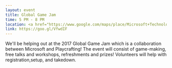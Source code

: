 ```yaml
---
layout: event
title: Global Game Jam
time: 5 PM - 8 PM
location: <a href="https://www.google.com/maps/place/Microsoft+Technology+Center/@40.7566806,-73.9918376,17z/data=!3m1!4b1!4m5!3m4!1s0x89c25856e81cdc7d:0xcb6b70d1bb597301!8m2!3d40.7566806!4d-73.9896489">Microsoft</a>, Manhattan
link: https://goo.gl/VfwdIF
---
```

We'll be helping out at the 2017 Global Game Jam which is a collaboration between Microsoft and Playcrafting! The event will consist of game-making, free talks and workshops, refreshments and prizes! Volunteers will help with registration,setup, and takedown.